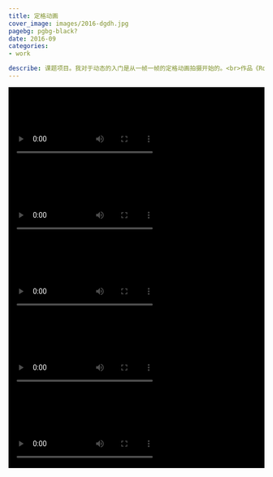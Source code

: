 ```yaml
---
title: 定格动画
cover_image: images/2016-dgdh.jpg
pagebg: pgbg-black?
date: 2016-09
categories:
- work

describe: 课题项目。我对于动态的入门是从一帧一帧的定格动画拍摄开始的。<br>作品《Round》后随广美团队参展2017年伦敦设计周。
---
```


<div style=" background-color:black; ">
<video controls poster="https://waterpatch.oss-cn-guangzhou.aliyuncs.com/2016-stop-motion_Animation/2-Round-fm.png" >
  <source src="https://waterpatch.oss-cn-guangzhou.aliyuncs.com/2016-stop-motion_Animation/2-Round%E5%B7%B2%E5%8E%8B%E7%BC%A9.mp4"  type="video/mp4">
  您的浏览器不支持 HTML5 video 标签。
</video>
</div>

<div style=" background-color:black; ">
<video controls poster="https://waterpatch.oss-cn-guangzhou.aliyuncs.com/2016-stop-motion_Animation/3-sleep-fm2.jpg" >
  <source src="https://waterpatch.oss-cn-guangzhou.aliyuncs.com/2016-stop-motion_Animation/3-sleep%E5%B7%B2%E5%8E%8B%E7%BC%A9.mp4"  type="video/mp4">
  您的浏览器不支持 HTML5 video 标签。
</video>
</div>

<div style=" background-color:black; ">
<video controls poster="https://waterpatch.oss-cn-guangzhou.aliyuncs.com/2016-stop-motion_Animation/4-Apple-fm.png" >
  <source src="https://waterpatch.oss-cn-guangzhou.aliyuncs.com/2016-stop-motion_Animation/4-Apple-%E5%8E%8B%E7%BC%A9.mp4">
  您的浏览器不支持 HTML5 video 标签。
</video>
</div>



<div style=" background-color:black; ">
<video controls poster="https://waterpatch.oss-cn-guangzhou.aliyuncs.com/2016-stop-motion_Animation/1-UsPhone-fm.png" >
  <source src="https://waterpatch.oss-cn-guangzhou.aliyuncs.com/2016-stop-motion_Animation/1-UsPhone-%E5%8E%8B%E7%BC%A9.mp4"  type="video/mp4">
  您的浏览器不支持 HTML5 video 标签。
</video>
</div>


<div style=" background-color:black; ">
<video controls poster="https://waterpatch.oss-cn-guangzhou.aliyuncs.com/2016-stop-motion_Animation/5-Color-fm.png" >
  <source src="https://waterpatch.oss-cn-guangzhou.aliyuncs.com/2016-stop-motion_Animation/5-Color%28%E9%9F%B3%E4%B9%90%E7%89%88%29%E5%B7%B2%E5%8E%8B%E7%BC%A9.mp4"  type="video/mp4">
  您的浏览器不支持 HTML5 video 标签。
</video>
</div>

